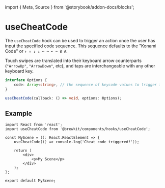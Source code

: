 import { Meta, Source } from '@storybook/addon-docs/blocks';

<Meta title="Hooks/useCheatCode" />

# useCheatCode

The `useCheatCode` hook can be used to trigger an action once the user has input the specified code sequence. This
sequence defaults to the "Konami Code" or `↑ ↑ ↓ ↓ ← → ← → B A`.

Touch swipes are translated into their keyboard arrow counterparts (`"ArrowUp"`, `"ArrowDown"`, etc), and taps are
interchangeable with any other keyboard key.

```ts
interface Options {
    code: Array<string>, // the sequence of keycode values to trigger the callback
}

useCheatCode(callback: () => void, options: Options);
```

## Example

```tsx
import React from 'react';
import useCheatCode from '@brewkit/components/hooks/useCheatCode';

const MyScene = (): React.ReactElement => {
    useCheatCode(() => console.log('Cheat code triggered!'));

    return (
        <div>
            <p>My Scene</p>
        </div>
    );
};

export default MyScene;
```
